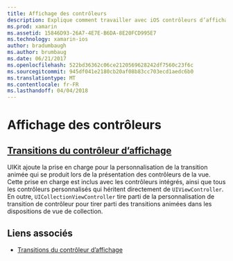 ```yaml
---
title: Affichage des contrôleurs
description: Explique comment travailler avec iOS contrôleurs d’affichage dans une application Xamarin.iOS.
ms.prod: xamarin
ms.assetid: 15846D93-26A7-4E7E-B6DA-8E20FCD995E7
ms.technology: xamarin-ios
author: bradumbaugh
ms.author: brumbaug
ms.date: 06/21/2017
ms.openlocfilehash: 522bd36362c06ce2120569628242df7560c23f6c
ms.sourcegitcommit: 945df041e2180cb20af08b83cc703ecd1aedc6b0
ms.translationtype: MT
ms.contentlocale: fr-FR
ms.lasthandoff: 04/04/2018
---
```

# <a name="view-controllers"></a>Affichage des contrôleurs

## <a name="view-controller-transitionstransitionsmd"></a>[Transitions du contrôleur d’affichage](transitions.md)

UIKit ajoute la prise en charge pour la personnalisation de la transition animée qui se produit lors de la présentation des contrôleurs de la vue. Cette prise en charge est inclus avec les contrôleurs intégrés, ainsi que tous les contrôleurs personnalisés qui héritent directement de `UIViewController`. En outre, `UICollectionViewController` tire parti de la personnalisation de transition de contrôleur pour tirer parti des transitions animées dans les dispositions de vue de collection.







## <a name="related-links"></a>Liens associés

- [Transitions du contrôleur d’affichage](~/ios/user-interface/ios-ui/view-controllers/transitions.md)
